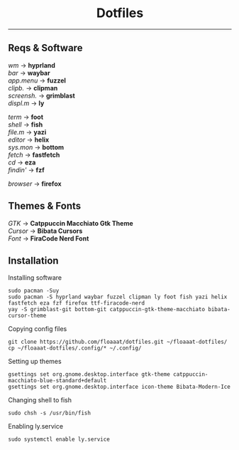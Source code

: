 <h1 align="center">Dotfiles</h1>
<hr>

## Reqs & Software
*wm* -> **hyprland**\
*bar* -> **waybar**\
*app.menu* -> **fuzzel**\
*clipb.* -> **clipman**\
*screensh.* -> **grimblast**\
*displ.m* -> **ly**

*term* -> **foot**\
*shell* -> **fish**\
*file.m* -> **yazi**\
*editor* -> **helix**\
*sys.mon* -> **bottom**\
*fetch* -> **fastfetch**\
*cd* -> **eza**\
*findin'* -> **fzf**

*browser* -> **firefox**

## Themes & Fonts
*GTK* -> **Catppuccin Macchiato Gtk Theme**\
*Cursor* -> **Bibata Cursors**\
*Font* -> **FiraCode Nerd Font**

## Installation
Installing software
```
sudo pacman -Suy
sudo pacman -S hyprland waybar fuzzel clipman ly foot fish yazi helix fastfetch eza fzf firefox ttf-firacode-nerd
yay -S grimblast-git bottom-git catppuccin-gtk-theme-macchiato bibata-cursor-theme
```
Copying config files
```
git clone https://github.com/floaaat/dotfiles.git ~/floaaat-dotfiles/
cp ~/floaaat-dotfiles/.config/* ~/.config/
```
Setting up themes
```
gsettings set org.gnome.desktop.interface gtk-theme catppuccin-macchiato-blue-standard+default
gsettings set org.gnome.desktop.interface icon-theme Bibata-Modern-Ice
```
Changing shell to fish
```
sudo chsh -s /usr/bin/fish
```
Enabling ly.service
```
sudo systemctl enable ly.service
```
